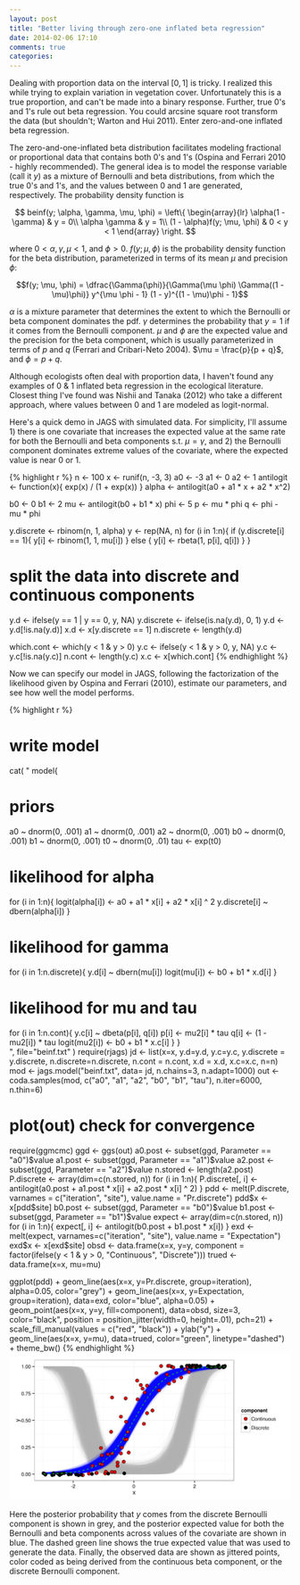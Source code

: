 ```yaml
---
layout: post
title: "Better living through zero-one inflated beta regression"
date: 2014-02-06 17:10
comments: true
categories:
---
```


Dealing with proportion data on the interval $[0, 1]$ is tricky. I realized this while trying to explain variation in vegetation cover. Unfortunately this is a true proportion, and can't be made into a binary response. Further, true 0's and 1's rule out beta regression. You could arcsine square root transform the data (but shouldn't; Warton and Hui 2011). Enter zero-and-one inflated beta regression.

The zero-and-one-inflated beta distribution facilitates modeling fractional or proportional data that contains both 0's and 1's (Ospina and Ferrari 2010 - highly recommended). The general idea is to model the response variable (call it $y$) as a mixture of Bernoulli and beta distributions, from which the true 0's and 1's, and the values between 0 and 1 are generated, respectively. The probability density function is

$$
beinf(y; \alpha, \gamma, \mu, \phi) = \left\{
  \begin{array}{lr}
    \alpha(1 - \gamma) &  y = 0\\
    \alpha \gamma &  y = 1\\
    (1 - \alpha)f(y; \mu, \phi) &  0 < y < 1
  \end{array}
\right.
$$

where $0 < \alpha, \gamma, \mu < 1$, and $\phi>0$. $f(y; \mu, \phi)$ is the probability density function for the beta distribution, parameterized in terms of its mean $\mu$ and precision $\phi$:

$$f(y; \mu, \phi) = \dfrac{\Gamma(\phi)}{\Gamma(\mu \phi) \Gamma((1 - \mu)\phi)} y^{\mu \phi - 1} (1 - y)^{(1 - \mu)\phi - 1}$$

$\alpha$ is a mixture parameter that determines the extent to which the Bernoulli or beta component dominates the pdf. $\gamma$ determines the probability that $y=1$ if it comes from the Bernoulli component. $\mu$ and $\phi$ are the expected value and the precision for the beta component, which is usually parameterized in terms of $p$ and $q$ (Ferrari and Cribari-Neto 2004). $\mu = \frac{p}{p + q}$, and $\phi=p+q$.

Although ecologists often deal with proportion data, I haven't found any examples of 0 & 1 inflated beta regression in the ecological literature. Closest thing I've found was Nishii and Tanaka (2012) who take a different approach, where values between 0 and 1 are modeled as logit-normal.

Here's a quick demo in JAGS with simulated data. For simplicity, I'll assume 1) there is one covariate that increases the expected value at the same rate for both the Bernoulli and beta components s.t. $\mu = \gamma$, and 2) the Bernoulli component dominates extreme values of the covariate, where the expected value is near 0 or 1.

{% highlight r %}
n <- 100
x <- runif(n, -3, 3)
a0 <- -3
a1 <- 0
a2 <- 1
antilogit <- function(x){
  exp(x) / (1 + exp(x))
}
alpha <- antilogit(a0 + a1 * x + a2 * x^2)

b0 <- 0
b1 <- 2
mu <- antilogit(b0 + b1 * x)
phi <- 5
p <- mu * phi
q <- phi - mu * phi

y.discrete <- rbinom(n, 1, alpha)
y <- rep(NA, n)
for (i in 1:n){
  if (y.discrete[i] == 1){
    y[i] <- rbinom(1, 1, mu[i])
  } else {
    y[i] <- rbeta(1, p[i], q[i])
  }
}

# split the data into discrete and continuous components
y.d <- ifelse(y == 1 | y == 0, y, NA)
y.discrete <- ifelse(is.na(y.d), 0, 1)
y.d <- y.d[!is.na(y.d)]
x.d <- x[y.discrete == 1]
n.discrete <- length(y.d)

which.cont <- which(y < 1 & y > 0)
y.c <- ifelse(y < 1 & y > 0, y, NA)
y.c <- y.c[!is.na(y.c)]
n.cont <- length(y.c)
x.c <- x[which.cont]
{% endhighlight %}

Now we can specify our model in JAGS, following the factorization of the likelihood given by Ospina and Ferrari (2010), estimate our parameters, and see how well the model performs.

{% highlight r %}
# write model
cat(
  "
  model{
  # priors
  a0 ~ dnorm(0, .001)
  a1 ~ dnorm(0, .001)
  a2 ~ dnorm(0, .001)
  b0 ~ dnorm(0, .001)
  b1 ~ dnorm(0, .001)
  t0 ~ dnorm(0, .01)
  tau <- exp(t0)

  # likelihood for alpha
  for (i in 1:n){
    logit(alpha[i]) <- a0 + a1 * x[i] + a2 * x[i] ^ 2
    y.discrete[i] ~ dbern(alpha[i])
  }

  # likelihood for gamma
  for (i in 1:n.discrete){
    y.d[i] ~ dbern(mu[i])
    logit(mu[i]) <- b0 + b1 * x.d[i]
  }

  # likelihood for mu and tau
  for (i in 1:n.cont){
    y.c[i] ~ dbeta(p[i], q[i])
    p[i] <- mu2[i] * tau
    q[i] <- (1 - mu2[i]) * tau
    logit(mu2[i]) <- b0 + b1 * x.c[i]
  }
  }  
  ", file="beinf.txt"
)
require(rjags)
jd <- list(x=x, y.d=y.d, y.c=y.c, y.discrete = y.discrete,
           n.discrete=n.discrete, n.cont = n.cont,
           x.d = x.d, x.c=x.c, n=n)
mod <- jags.model("beinf.txt", data= jd, n.chains=3, n.adapt=1000)
out <- coda.samples(mod, c("a0", "a1", "a2", "b0", "b1", "tau"),
                    n.iter=6000, n.thin=6)
# plot(out) check for convergence

require(ggmcmc)
ggd <- ggs(out)
a0.post <- subset(ggd, Parameter == "a0")$value
a1.post <- subset(ggd, Parameter == "a1")$value
a2.post <- subset(ggd, Parameter == "a2")$value
n.stored <- length(a2.post)
P.discrete <- array(dim=c(n.stored, n))
for (i in 1:n){
  P.discrete[, i] <- antilogit(a0.post + a1.post * x[i] + a2.post * x[i] ^ 2)
}
pdd <- melt(P.discrete, varnames = c("iteration", "site"), value.name = "Pr.discrete")
pdd$x <- x[pdd$site]
b0.post <- subset(ggd, Parameter == "b0")$value
b1.post <- subset(ggd, Parameter == "b1")$value
expect <- array(dim=c(n.stored, n))
for (i in 1:n){
  expect[, i] <- antilogit(b0.post + b1.post * x[i])
}
exd <- melt(expect, varnames=c("iteration", "site"), value.name = "Expectation")
exd$x <- x[exd$site]
obsd <- data.frame(x=x, y=y,
                   component = factor(ifelse(y < 1 & y > 0, "Continuous", "Discrete")))
trued <- data.frame(x=x, mu=mu)

ggplot(pdd) +
  geom_line(aes(x=x, y=Pr.discrete, group=iteration), alpha=0.05, color="grey") +
  geom_line(aes(x=x, y=Expectation, group=iteration), data=exd, color="blue", alpha=0.05) +
  geom_point(aes(x=x, y=y, fill=component), data=obsd, size=3, color="black",
             position = position_jitter(width=0, height=.01), pch=21) +
  scale_fill_manual(values = c("red", "black")) +
  ylab("y") +
  geom_line(aes(x=x, y=mu), data=trued, color="green", linetype="dashed") +
  theme_bw()
{% endhighlight %}
![](/images/betareg.png)

Here the posterior probability that $y$ comes from the discrete Bernoulli component is shown in grey, and the posterior expected value for both the Bernoulli and beta components across values of the covariate are shown in blue. The dashed green line shows the true expected value that was used to generate the data. Finally, the observed data are shown as jittered points, color coded as being derived from the continuous beta component, or the discrete Bernoulli component.
